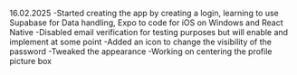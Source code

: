 16.02.2025
-Started creating the app by creating a login, learning to use Supabase for Data handling, Expo to code for iOS on Windows and React Native
-Disabled email verification for testing purposes but will enable and implement at some point
-Added an icon to change the visibility of the password
-Tweaked the appearance
-Working on centering the profile picture box

